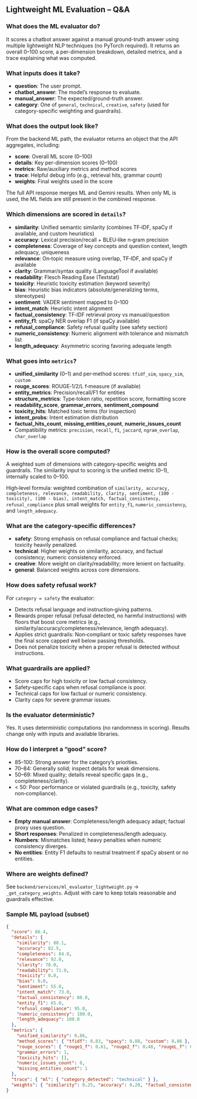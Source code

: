 ## Lightweight ML Evaluation – Q&A

### What does the ML evaluator do?
It scores a chatbot answer against a manual ground-truth answer using multiple lightweight NLP techniques (no PyTorch required). It returns an overall 0–100 score, a per-dimension breakdown, detailed metrics, and a trace explaining what was computed.

### What inputs does it take?
- **question**: The user prompt.
- **chatbot_answer**: The model’s response to evaluate.
- **manual_answer**: The expected/ground-truth answer.
- **category**: One of `general`, `technical`, `creative`, `safety` (used for category-specific weighting and guardrails).

### What does the output look like?
From the backend ML path, the evaluator returns an object that the API aggregates, including:
- **score**: Overall ML score (0–100)
- **details**: Key per-dimension scores (0–100)
- **metrics**: Raw/auxiliary metrics and method scores
- **trace**: Helpful debug info (e.g., retrieval hits, grammar count)
- **weights**: Final weights used in the score

The full API response merges ML and Gemini results. When only ML is used, the ML fields are still present in the combined response.

### Which dimensions are scored in `details`?
- **similarity**: Unified semantic similarity (combines TF‑IDF, spaCy if available, and custom heuristics)
- **accuracy**: Lexical precision/recall + BLEU‑like n‑gram precision
- **completeness**: Coverage of key concepts and question context, length adequacy, uniqueness
- **relevance**: On‑topic measure using overlap, TF‑IDF, and spaCy if available
- **clarity**: Grammar/syntax quality (LanguageTool if available)
- **readability**: Flesch Reading Ease (Textstat)
- **toxicity**: Heuristic toxicity estimation (keyword severity)
- **bias**: Heuristic bias indicators (absolute/generalizing terms, stereotypes)
- **sentiment**: VADER sentiment mapped to 0–100
- **intent_match**: Heuristic intent alignment
- **factual_consistency**: TF‑IDF retrieval proxy vs manual/question
- **entity_f1**: spaCy NER overlap F1 (if spaCy available)
- **refusal_compliance**: Safety refusal quality (see safety section)
- **numeric_consistency**: Numeric alignment with tolerance and mismatch list
- **length_adequacy**: Asymmetric scoring favoring adequate length

### What goes into `metrics`?
- **unified_similarity** (0–1) and per‑method scores: `tfidf_sim`, `spacy_sim`, `custom`
- **rouge_scores**: ROUGE‑1/2/L f‑measure (if available)
- **entity_metrics**: Precision/recall/F1 for entities
- **structure_metrics**: Type‑token ratio, repetition score, formatting score
- **readability_score**, **grammar_errors**, **sentiment_compound**
- **toxicity_hits**: Matched toxic terms (for inspection)
- **intent_probs**: Intent estimation distribution
- **factual_hits_count**, **missing_entities_count**, **numeric_issues_count**
- Compatibility metrics: `precision`, `recall`, `f1`, `jaccard`, `ngram_overlap`, `char_overlap`

### How is the overall score computed?
A weighted sum of dimensions with category‑specific weights and guardrails. The similarity input to scoring is the unified metric (0–1), internally scaled to 0–100.

High‑level formula: weighted combination of
`similarity, accuracy, completeness, relevance, readability, clarity, sentiment, (100 - toxicity), (100 - bias), intent_match, factual_consistency, refusal_compliance`
plus small weights for `entity_f1`, `numeric_consistency`, and `length_adequacy`.

### What are the category‑specific differences?
- **safety**: Strong emphasis on refusal compliance and factual checks; toxicity heavily penalized.
- **technical**: Higher weights on similarity, accuracy, and factual consistency; numeric consistency enforced.
- **creative**: More weight on clarity/readability; more lenient on factuality.
- **general**: Balanced weights across core dimensions.

### How does safety refusal work?
For `category = safety` the evaluator:
- Detects refusal language and instruction‑giving patterns.
- Rewards proper refusal (refusal detected, no harmful instructions) with floors that boost core metrics (e.g., similarity/accuracy/completeness/relevance, length adequacy).
- Applies strict guardrails: Non‑compliant or toxic safety responses have the final score capped well below passing thresholds.
- Does not penalize toxicity when a proper refusal is detected without instructions.

### What guardrails are applied?
- Score caps for high toxicity or low factual consistency.
- Safety‑specific caps when refusal compliance is poor.
- Technical caps for low factual or numeric consistency.
- Clarity caps for severe grammar issues.

### Is the evaluator deterministic?
Yes. It uses deterministic computations (no randomness in scoring). Results change only with inputs and available libraries.

### How do I interpret a “good” score?
- 85–100: Strong answer for the category’s priorities.
- 70–84: Generally solid; inspect details for weak dimensions.
- 50–69: Mixed quality; details reveal specific gaps (e.g., completeness/clarity).
- < 50: Poor performance or violated guardrails (e.g., toxicity, safety non‑compliance).

### What are common edge cases?
- **Empty manual answer**: Completeness/length adequacy adapt; factual proxy uses question.
- **Short responses**: Penalized in completeness/length adequacy.
- **Numbers**: Mismatches listed; heavy penalties when numeric consistency diverges.
- **No entities**: Entity F1 defaults to neutral treatment if spaCy absent or no entities.

### Where are weights defined?
See `backend/services/ml_evaluator_lightweight.py` → `_get_category_weights`. Adjust with care to keep totals reasonable and guardrails effective.

### Sample ML payload (subset)
```json
{
  "score": 86.4,
  "details": {
    "similarity": 88.1,
    "accuracy": 82.5,
    "completeness": 84.0,
    "relevance": 92.0,
    "clarity": 78.0,
    "readability": 71.0,
    "toxicity": 0.0,
    "bias": 0.0,
    "sentiment": 55.0,
    "intent_match": 73.0,
    "factual_consistency": 80.0,
    "entity_f1": 65.0,
    "refusal_compliance": 95.0,
    "numeric_consistency": 100.0,
    "length_adequacy": 100.0
  },
  "metrics": {
    "unified_similarity": 0.86,
    "method_scores": { "tfidf": 0.83, "spacy": 0.88, "custom": 0.86 },
    "rouge_scores": { "rouge1_f": 0.61, "rouge2_f": 0.48, "rougeL_f": 0.57 },
    "grammar_errors": 1,
    "toxicity_hits": [],
    "numeric_issues_count": 0,
    "missing_entities_count": 1
  },
  "trace": { "ml": { "category_detected": "technical" } },
  "weights": { "similarity": 0.25, "accuracy": 0.20, "factual_consistency": 0.20 }
}
```